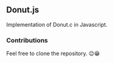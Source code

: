 ## Donut.js
Implementation of Donut.c in Javascript.  
### Contributions
Feel free to clone the repository.
😉😁
